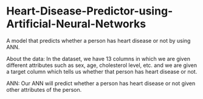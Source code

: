 # Heart-Disease-Predictor-using-Artificial-Neural-Networks
A model that predicts whether a person has heart disease or not by using ANN.

About the data:
In the dataset, we have 13 columns in which we are given different attributes such as sex, age, cholesterol level, etc. and 
we are given a target column which tells us whether that person has heart disease or not. 

ANN:
Our ANN will predict whether a person has heart disease or not given other attributes of the person.
